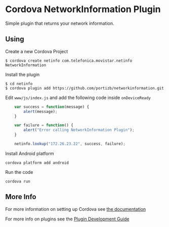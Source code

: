 # Cordova NetworkInformation Plugin

Simple plugin that returns your network information.

## Using

Create a new Cordova Project

    $ cordova create netinfo com.telefonica.movistar.netinfo NetworkInformation
    
Install the plugin

    $ cd netinfo
    $ cordova plugin add https://github.com/portizb/networkinformation.git
    

Edit `www/js/index.js` and add the following code inside `onDeviceReady`

```js
    var success = function(message) {
        alert(message);
    }

    var failure = function() {
        alert("Error calling NetworkInformation Plugin");
    }

    netinfo.lookup("172.26.23.22", success, failure);
```

Install Android platform

    cordova platform add android
    
Run the code

    cordova run 

## More Info

For more information on setting up Cordova see [the documentation](http://cordova.apache.org/docs/en/latest/guide/cli/index.html)

For more info on plugins see the [Plugin Development Guide](http://cordova.apache.org/docs/en/latest/guide/hybrid/plugins/index.html)
